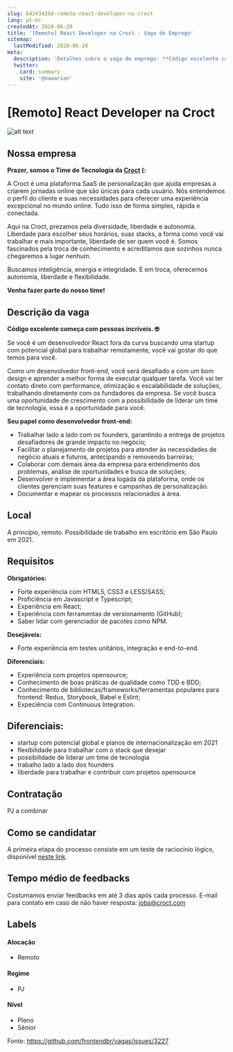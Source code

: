 ```yaml
---
slug: 642434268-remoto-react-developer-na-croct
lang: pt-br
createdAt: 2020-06-20
title: '[Remoto] React Developer na Croct - Vaga de Emprego'
sitemap:
  lastModified: 2020-06-20
meta:
  description: 'Detalhes sobre a vaga de emprego: **Código excelente começa com pessoas incríveis. 🤓** Se você é um desenvolvedor React fora da curva buscando uma startup com potencial global para trabalhar remotamente, você vai gostar do que temos para você. Como um desenvolvedor front-end, você será desafiado a com um bom design e aprender a melhor forma de executar qualquer tarefa. Você vai ter contato direto com performance, otimização e escalabilidade de soluções, trabalhando diretamente com os fundadores da empresa. Se você busca uma oportunidade de crescimento com a possibilidade de liderar um time de tecnologia, essa é a oportunidade para você. **Seu papel como desenvolvedor front-end:** - Trabalhar lado a lado com os founders, garantindo a entrega de projetos desafiadores de grande impacto no negócio; - Facilitar o planejamento de projetos para atender às necessidades de negócio atuais e futuros, antecipando e removendo barreiras; - Colaborar com demais área da empresa para entendimento dos problemas, análise de oportunidades e busca de soluções; - Desenvolver e implementar a área logada da plataforma, onde os clientes gerenciam suas features e campanhas de personalização. - Documentar e mapear os processos relacionados à área.'
  twitter:
    card: summary
    site: '@nawarian'
---
```


# [Remoto] React Developer na Croct

![alt text](https://media-exp1.licdn.com/dms/image/C4E22AQEaww5NgzOlaQ/feedshare-shrink_800/0?e=1595462400&v=beta&t=_goiHP5lciH8E8_zqHP3Bxdo0GcVRIBJTBOKN0n49gs "Croct")

## Nossa empresa

**Prazer, somos o Time de Tecnologia da [Croct](https://croct.com/) (:**

A Croct é uma plataforma SaaS de personalização que ajuda empresas a criarem jornadas online que são únicas para cada usuário. Nós entendemos o perfil do cliente e suas necessidades para oferecer uma experiência excepcional no mundo online. Tudo isso de forma simples, rápida e conectada.

Aqui na Croct, prezamos pela diversidade, liberdade e autonomia. Liberdade para escolher seus horários, suas stacks, a forma como você vai trabalhar e mais importante, liberdade de ser quem você é. Somos fascinados pela troca de conhecimento e acreditamos que sozinhos nunca chegaremos a lugar nenhum. 

Buscamos inteligência, energia e integridade. E em troca, oferecemos autonomia, liberdade e flexibilidade.

**Venha fazer parte do nosso time!**

## Descrição da vaga

**Código excelente começa com pessoas incríveis. 🤓**

Se você é um desenvolvedor React fora da curva buscando uma startup com potencial global para trabalhar remotamente, você vai gostar do que temos para você.

Como um desenvolvedor front-end, você será desafiado a com um bom design e aprender a melhor forma de executar qualquer tarefa. Você vai ter contato direto com performance, otimização e escalabilidade de soluções, trabalhando diretamente com os fundadores da empresa. Se você busca uma oportunidade de crescimento com a possibilidade de liderar um time de tecnologia, essa é a oportunidade para você.

**Seu papel como desenvolvedor front-end:**
- Trabalhar lado a lado com os founders, garantindo a entrega de projetos desafiadores de grande impacto no negócio;
- Facilitar o planejamento de projetos para atender às necessidades de negócio atuais e futuros, antecipando e removendo barreiras;
- Colaborar com demais área da empresa para entendimento dos problemas, análise de oportunidades e busca de soluções;
- Desenvolver e implementar a área logada da plataforma, onde os clientes gerenciam suas features e campanhas de personalização.
- Documentar e mapear os processos relacionados à área.

## Local

A princípio, remoto. Possibilidade de trabalho em escritório em São Paulo em 2021.

## Requisitos

**Obrigatórios:**
- Forte experiência com HTML5, CSS3 e LESS/SASS;
- Proficiência em Javascript e Typescript;
- Experiência em React;
- Experiência com ferramentas de versionamento (GitHub);
- Saber lidar com gerenciador de pacotes como NPM.

**Desejáveis:**
- Forte experiência em testes unitários, integração e end-to-end.

**Diferenciais:**
- Experiência com projetos opensource;
- Conhecimento de boas práticas de qualidade como TDD e BDD;
- Conhecimento de bibliotecas/frameworks/ferramentas populares para frontend: Redux, Storybook, Babel e Eslint;
- Expeciência com Continuous Integration.

## Diferenciais:
- startup com potencial global e planos de internacionalização em 2021
- flexibilidade para trabalhar com o stack que desejar
- possibilidade de liderar um time de tecnologia
- trabalho lado a lado dos founders
- liberdade para trabalhar e contribuir com projetos opensource

## Contratação

PJ a combinar

## Como se candidatar

A primeira etapa do processo consiste em um teste de raciocínio lógico, disponível [neste link](https://forms.gle/DUjj27r6h6iPkvX29).

## Tempo médio de feedbacks

Costumamos enviar feedbacks em até 3 dias após cada processo.
E-mail para contato em caso de não haver resposta: jobs@croct.com

## Labels

#### Alocação
- Remoto

#### Regime
- PJ

#### Nível
- Pleno
- Sênior

Fonte: https://github.com/frontendbr/vagas/issues/3227